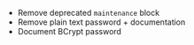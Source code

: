 - Remove deprecated `maintenance` block
- Remove plain text password + documentation
- Document BCrypt password